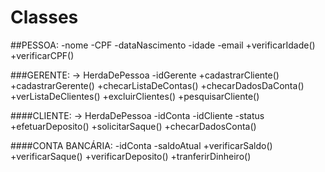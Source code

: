 # Classes
##PESSOA:
  -nome
  -CPF
  -dataNascimento
  -idade
  -email
  +verificarIdade()
  +verificarCPF()

###GERENTE: -> HerdaDePessoa
  -idGerente
  +cadastrarCliente()
  +cadastrarGerente()
  +checarListaDeContas()
  +checarDadosDaConta()
  +verListaDeClientes()
  +excluirClientes()
  +pesquisarCliente()

####CLIENTE: -> HerdaDePessoa
  -idConta
  -idCliente
  -status
  +efetuarDeposito()
  +solicitarSaque()
  +checarDadosConta()

####CONTA BANCÁRIA:
  -idConta
  -saldoAtual
  +verificarSaldo()
  +verificarSaque() 
  +verificarDeposito()
  +tranferirDinheiro()


